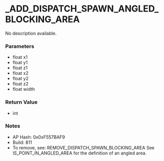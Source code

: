 # _ADD_DISPATCH_SPAWN_ANGLED_BLOCKING_AREA

No description available.

### Parameters
* float x1
* float y1
* float z1
* float x2
* float y2
* float z2
* float width

### Return Value
* int

### Notes
* AP Hash: 0x0xF557BAF9
* Build: 811
* To remove, see: REMOVE_DISPATCH_SPAWN_BLOCKING_AREA
See IS_POINT_IN_ANGLED_AREA for the definition of an angled area.


